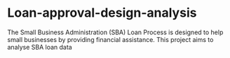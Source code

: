 # Loan-approval-design-analysis
The Small Business Administration (SBA) Loan Process is designed to help small businesses by providing financial assistance. This project aims to analyse SBA loan data 
